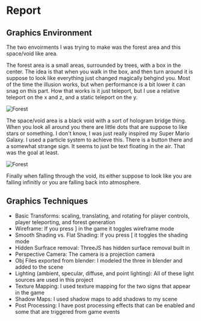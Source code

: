 # Report

## Graphics Environment 
The two envoirments I was trying to make was the forest area and this space/void like area.

The forest area is a small areas, surrounded by trees, with a box in the center. The idea is that when you walk in the box, and then turn around it is suppose to look like everything just changed magically behgind you. Most of the time the illusion works, but when performance is a bit lower it can snag on this part. How that works is it just teleport, but I use a relative teleport on the x and z, and a static teleport on the y. 

![Forest](https://raw.githubusercontent.com/foopis23/Non-Euclidean-Game-Demo/master/report/forest.png)

The space/void area is a black void with a sort of hologram bridge thing. When you look all around you there are little dots that are suppose to like stars or something. I don't know, I was just really inspired my Super Mario Galaxy. I used a particle system to achieve this. There is a button there and a somewhat strange sign. It seems to just be text floating in the air. That was the goal at least.

![Forest](https://raw.githubusercontent.com/foopis23/Non-Euclidean-Game-Demo/master/report/void.png)

Finally when falling through the void, its either suppose to look like you are falling infinitly or you are falling back into atmosphere.

## Graphics Techniques
- Basic Transforms: scaling, translating, and rotating for player controls, player teleporting, and forest generation
- Wireframe: If you press ] in the game it toggles wireframe mode
- Smooth Shading vs. Flat Shading: If you press [ it toggles the shading mode
- Hidden Surfrace removal: ThreeJS has hidden surface removal built in
- Perspective Camera: The camera is a projection camera
- Obj Files exported from blender: I modeled the three in blender and added to the scene
- Lighting (ambient, specular, diffuse, and point lighting): All of these light sources are used in this project
- Texture Mapping: I used texture mapping for the two signs that appear in the game
- Shadow Maps: I used shadow maps to add shadows to my scene
- Post Processing: I have post processing effects that can be enabled and some that are triggered from game events
